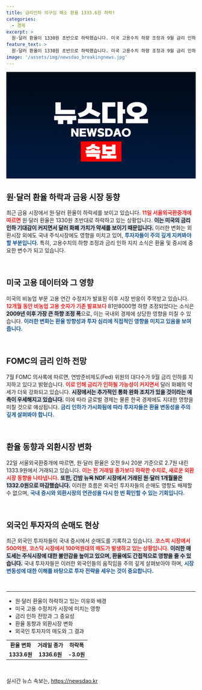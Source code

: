 ```yaml
---
title: 금리인하 의구심 해소 환율 1333.6원 하락!
categories:
  - 경제
excerpt: >
  원·달러 환율이 1330원 초반으로 하락했습니다. 미국 고용수치 하향 조정과 9월 금리 인하 가능성에 따라 달러화가 약세를 보이며, 외국인들은 국내 시장에서 순매도 중입니다. 지금이 투자 기회일까요?
feature_text: >
  원·달러 환율이 1330원 초반으로 하락했습니다. 미국 고용수치 하향 조정과 9월 금리 인하 가능성에 따라 달러화가 약세를 보이며, 외국인들은 국내 시장에서 순매도 중입니다. 지금이 투자 기회일까요?
image: '/assets/img/newsdao_breakingnews.jpg'
---
```


<p><img src="/assets/img/newsdao_breakingnews.jpg" alt="koreaapp 속보" /></p>

<h2>원·달러 환율 하락과 금융 시장 동향</h2>

<p data-ke-size="size16">최근 금융 시장에서 원·달러 환율이 하락세를 보이고 있습니다. <b><span style="color: #ee2323;">11일 서울외국환중개에 따르면</span></b> 원·달러 환율은 1330원 초반대로 하락하고 있는 상황입니다. <b><span style="background-color: #21538527;">이는 미국의 금리 인하 기대감이 커지면서 달러 화폐 가치가 약세를 보이기 때문입니다.</span></b> 이러한 변화는 외환시장 외에도 국내 주식시장에도 영향을 미치고 있어, <b><span style="color: #1a5490;">투자자들이 주의 깊게 지켜봐야 할 부분입니다.</span></b> 특히, 고용수치의 하향 조정과 금리 인하 지지 소식은 환율 및 증시에 중요한 변수가 되고 있습니다.</p>

<p data-ke-size="size16">&nbsp;</p>

<h2>미국 고용 데이터와 그 영향</h2>

<p data-ke-size="size16">미국의 비농업 부문 고용 연간 수정치가 발표된 이후 시장 반응이 주목받고 있습니다. <b><span style="color: #ee2323;">12개월 동안 비농업 고용 숫자가 기존 발표보다</span></b> 81만8000명 하향 조정되었다는 소식은 <b><span style="background-color: #21538527;">2009년 이후 가장 큰 하향 조정 폭</span></b>으로, 이는 국내외 경제에 상당한 영향을 미칠 수 있습니다. <b><span style="color: #1a5490;">이러한 변화는 환율 방향성과 투자 심리에 직접적인 영향을 미치고 있음을 보여줍니다.</span></b></p>

<p data-ke-size="size16">&nbsp;</p>

<h2>FOMC의 금리 인하 전망</h2>

<p data-ke-size="size16">7월 FOMC 의사록에 따르면, 연방준비제도(Fed) 위원의 대다수가 9월 금리 인하를 지지하고 있다고 밝혔습니다. <b><span style="color: #ee2323;">이로 인해 금리가 인하될 가능성이 커지면서</span></b> 달러 화폐의 약세가 더욱 강화되고 있습니다. <b><span style="background-color: #21538527;">시장에서는 추가적인 통화 완화 조치가 있을 것이라는 예측이 우세해지고 있습니다.</span></b> 이에 따라 글로벌 경제는 물론 한국 경제에도 지대한 영향을 미칠 것으로 예상됩니다. <b><span style="color: #1a5490;">금리 인하가 가시화됨에 따라 투자자들은 환율 변동성을 주의 깊게 살펴봐야 합니다.</span></b></p>

<p data-ke-size="size16">&nbsp;</p>

<h2>환율 동향과 외환시장 변화</h2>

<p data-ke-size="size16">22일 서울외국환중개에 따르면, 원·달러 환율은 오전 9시 20분 기준으로 2.7원 내린 1333.9원에서 거래되고 있습니다. <b><span style="color: #ee2323;">이는 전 거래일 종가보다 하락한 수치로, 새로운 외환시장 동향을 나타냅니다.</span></b> <b><span style="background-color: #21538527;">또한, 간밤 뉴욕 NDF 시장에서 거래된 원·달러 1개월물은 1332.0원으로 마감했습니다.</span></b> 이러한 흐름은 외국인 투자자들의 순매도 영향도 배제할 수 없으며, <b><span style="color: #1a5490;">국내 증시와 외환시장의 연관성을 다시 한 번 확인할 수 있는 기회입니다.</span></b></p>

<p data-ke-size="size16">&nbsp;</p>

<h2>외국인 투자자의 순매도 현상</h2>

<p data-ke-size="size16">최근 외국인 투자자들이 국내 증시에서 순매도를 기록하고 있습니다. <b><span style="color: #ee2323;">코스피 시장에서 500억원, 코스닥 시장에서 100억원대의 매도가 발생하고 있는 상황입니다.</span></b> <b><span style="background-color: #21538527;">이러한 매도세는 주식시장에 대한 불안감을 높이고 있으며, 환율에도 간접적으로 영향을 줄 수 있습니다.</span></b> 국내 투자자들은 이러한 외국인들의 움직임을 주의 깊게 살펴보아야 하며, <b><span style="color: #1a5490;">시장 변동성에 대한 이해를 바탕으로 투자 전략을 세우는 것이 중요합니다.</span></b></p>

<p data-ke-size="size16">&nbsp;</p>

<hr>

<ul>
    <li>원·달러 환율이 하락하고 있는 이유와 배경</li>
    <li>미국 고용 수정치가 시장에 미치는 영향</li>
    <li>금리 인하 전망과 그 중요성</li>
    <li>환율 동향과 외환시장 변화</li>
    <li>외국인 투자자의 매도와 그 결과</li>
</ul>

<table>
    <tr>
        <td style="text-align: center; height: 17px;"><b>환율 변화</b></td>
        <td style="text-align: center; height: 17px;"><b>거래일 종가</b></td>
        <td style="text-align: center; height: 17px;"><b>하락폭</b></td>
    </tr>
    <tr>
        <td style="text-align: center; height: 17px;"><b>1333.6원</b></td>
        <td style="text-align: center; height: 17px;"><b>1336.6원</b></td>
        <td style="text-align: center; height: 17px;"><b>-3.0원</b></td>
    </tr>
</table>

<p data-ke-size="size16">&nbsp;</p>
실시간 뉴스 속보는, <a href="https://newsdao.kr" rel="dofollow">https://newsdao.kr</a>


